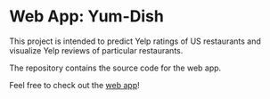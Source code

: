 # Web App: Yum-Dish

This project is intended to predict Yelp ratings of US restaurants and visualize Yelp reviews of particular restaurants.

The repository contains the source code for the web app.

Feel free to check out the [web app](https://yum-dish.herokuapp.com)!